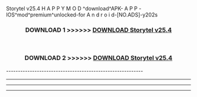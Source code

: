  Storytel v25.4 H A P P Y M O D ^download^APK- A P P -IOS^mod^premium^unlocked-for A n d r o i d-[NO.ADS]-y202s



<div align="center">

<h3>DOWNLOAD 1 >>>>>> <a href="https://en-mod.web.app/?en= Storytel v25.4">DOWNLOAD Storytel v25.4 </a></h3><br>

<h3>DOWNLOAD 2 >>>>>> <a href="https://en-mod.web.app/?en= Storytel v25.4">DOWNLOAD Storytel v25.4 </a></h3>

</div>
----------------------------------------------------------

----------------------------------------------------------

----------------------------------------------------------

----------------------------------------------------------



